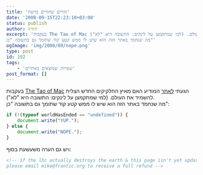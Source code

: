 ```yaml
---
title: 'חורים שחורים ברשת'
date: '2008-09-15T22:23:10+03:00'
status: publish
author: יהודה
excerpt: 'בעקבות The Tao of Mac הגעתי לאתר המודיע האם מאיץ החלקיקים החדש הצליח להשמיד את העולם. (למי שמתקמצן על לינקים: התשובה היא "לא").
מה שנחמד באתר הזה הוא שיש לו ממש קטע קוד שתומך גם בתשובה "כן"'
ogImage: 'img/2008/09/nope.png'
type: post
id: 192
tags:
    - 'שטויות שמוצאים באתרים'
post_format: []
---
```

בעקבות [The Tao of Mac](http://the.taoofmac.com/space/links/2008/09/10/0926#has-the-large-hadron-collider-destroyed-the-world-yet-) הגעתי [לאתר](http://hasthelargehadroncolliderdestroyedtheworldyet.com/) המודיע האם מאיץ החלקיקים החדש הצליח להשמיד את העולם. (למי שמתקמצן על לינקים: התשובה היא "לא").  
מה שנחמד באתר הזה הוא שיש לו ממש קטע קוד שתומך גם בתשובה "כן":

```js
if (!(typeof worldHasEnded == "undefined")) {
    document.write("YUP.");
} else {
    document.write("NOPE.");
}
```

ויש גם הערה משעשעת בסוף:

```html
<!-- if the lhc actually destroys the earth & this page isn't yet updated
please email mike@frantic.org to receive a full refund -->
```
